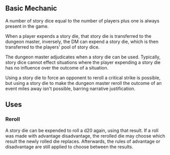 ## Basic Mechanic
A number of story dice equal to the number of players plus one is always present in the game.

When a player expends a story die, that story die is transferred to the dungeon master, inversely, the DM can expend a story die, which is then transferred to the players' pool of story dice.

The dungeon master adjudicates when a story die can be used. Typically, story dice cannot effect situations where the player expending a story die has no influence over the outcome of a situation.

Using a story die to force an opponent to reroll a critical strike is possible, but using a story die to make the dungeon master reroll the outcome of an event miles away isn't possible, barring narrative justification.

## Uses
### Reroll
A story die can be expended to roll a d20 again, using that result. If a roll was made with advantage disadvantage, the rerolled die may choose which result the newly rolled die replaces. Afterwards, the rules of advantage or disadvantage are still applied to choose between the results. 

